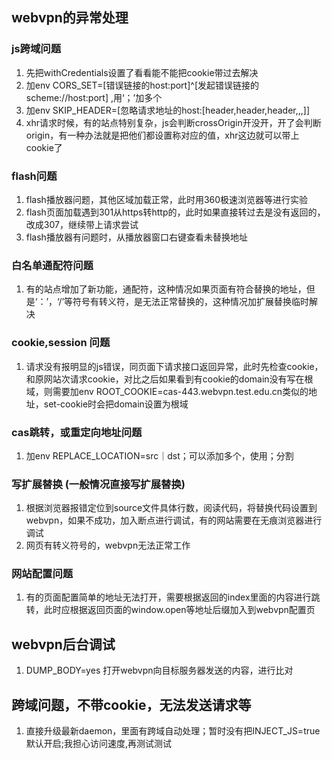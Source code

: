 ## webvpn的异常处理

### js跨域问题
1. 先把withCredentials设置了看看能不能把cookie带过去解决
2. 加env CORS_SET=[错误链接的host:port]^[发起错误链接的scheme://host:port] ,用‘；’加多个
3. 加env SKIP_HEADER=[忽略请求地址的host:[header,header,header,,,]]
4. xhr请求时候，有的站点特别复杂，js会判断crossOrigin开没开，开了会判断origin，有一种办法就是把他们都设置称对应的值，xhr这边就可以带上cookie了

### flash问题
1. flash播放器问题，其他区域加载正常，此时用360极速浏览器等进行实验
2. flash页面加载遇到301从https转http的，此时如果直接转过去是没有返回的，改成307，继续带上请求尝试
3. flash播放器有问题时，从播放器窗口右键查看未替换地址

### 白名单通配符问题
1. 有的站点增加了新功能，通配符，这种情况如果页面有符合替换的地址，但是‘：’，‘/’等符号有转义符，是无法正常替换的，这种情况加扩展替换临时解决

### cookie,session 问题
1. 请求没有报明显的js错误，同页面下请求接口返回异常，此时先检查cookie，和原网站次请求cookie，对比之后如果看到有cookie的domain没有写在根域，则需要加env ROOT_COOKIE=cas-443.webvpn.test.edu.cn类似的地址，set-cookie时会把domain设置为根域

### cas跳转，或重定向地址问题
1. 加env REPLACE_LOCATION=src｜dst；可以添加多个，使用；分割

### 写扩展替换 (一般情况直接写扩展替换)
1. 根据浏览器报错定位到source文件具体行数，阅读代码，将替换代码设置到webvpn，如果不成功，加入断点进行调试，有的网站需要在无痕浏览器进行调试
2. 网页有转义符号的，webvpn无法正常工作

### 网站配置问题
1. 有的页面配置简单的地址无法打开，需要根据返回的index里面的内容进行跳转，此时应根据返回页面的window.open等地址后缀加入到webvpn配置页

## webvpn后台调试
1. DUMP_BODY=yes 打开webvpn向目标服务器发送的内容，进行比对

## 跨域问题，不带cookie，无法发送请求等
1. 直接升级最新daemon，里面有跨域自动处理；暂时没有把INJECT_JS=true默认开启;我担心访问速度,再测试测试
